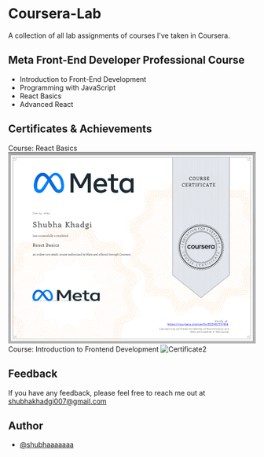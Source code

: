 # Coursera-Lab
A collection of all lab assignments of courses I've taken in Coursera.

## Meta Front-End Developer Professional Course

- Introduction to Front-End Development
- Programming with JavaScript
- React Basics
- Advanced React

## Certificates & Achievements

Course: React Basics
![Certificate1](https://github.com/shubhaaaaaaa/Coursera-Lab/blob/main/certifications/react-basics.png)
Course: Introduction to Frontend Development
![Certificate2]([https://coursera.org/share/c08f7ce5566956b0a0f0134b9affacb1](https://github.com/shubhaaaaaaa/Coursera-Lab/blob/main/certifications/introduction-to-frontend-development.png))
 
## Feedback

If you have any feedback, please feel free to reach me out at shubhakhadgi007@gmail.com


## Author

- [@shubhaaaaaaa](https://www.github.com/shubhaaaaaaa)

